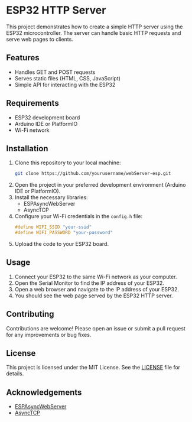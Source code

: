 # ESP32 HTTP Server

This project demonstrates how to create a simple HTTP server using the ESP32 microcontroller. The server can handle basic HTTP requests and serve web pages to clients.

## Features

- Handles GET and POST requests
- Serves static files (HTML, CSS, JavaScript)
- Simple API for interacting with the ESP32

## Requirements

- ESP32 development board
- Arduino IDE or PlatformIO
- Wi-Fi network

## Installation

1. Clone this repository to your local machine:
    ```sh
    git clone https://github.com/yourusername/webServer-esp.git
    ```
2. Open the project in your preferred development environment (Arduino IDE or PlatformIO).
3. Install the necessary libraries:
    - ESPAsyncWebServer
    - AsyncTCP
4. Configure your Wi-Fi credentials in the `config.h` file:
    ```cpp
    #define WIFI_SSID "your-ssid"
    #define WIFI_PASSWORD "your-password"
    ```
5. Upload the code to your ESP32 board.

## Usage

1. Connect your ESP32 to the same Wi-Fi network as your computer.
2. Open the Serial Monitor to find the IP address of your ESP32.
3. Open a web browser and navigate to the IP address of your ESP32.
4. You should see the web page served by the ESP32 HTTP server.

## Contributing

Contributions are welcome! Please open an issue or submit a pull request for any improvements or bug fixes.

## License

This project is licensed under the MIT License. See the [LICENSE](LICENSE) file for details.

## Acknowledgements

- [ESPAsyncWebServer](https://github.com/me-no-dev/ESPAsyncWebServer)
- [AsyncTCP](https://github.com/me-no-dev/AsyncTCP)
